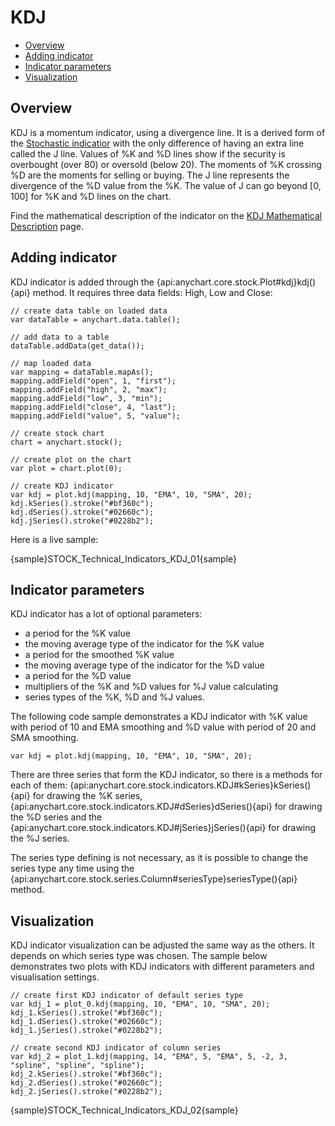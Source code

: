 # KDJ

* [Overview](#overview)
* [Adding indicator](#adding_indicator)
* [Indicator parameters](#indicator_parameters)
* [Visualization](#visualization)

## Overview

KDJ is a momentum indicator, using a divergence line. It is a derived form of the [Stochastic indicatior](Stochastic_Oscillator) with the only difference of having an extra line called the J line. Values of %K and %D lines show if the security is overbought (over 80) or oversold (below 20). The moments of %K crossing %D are the moments for selling or buying. The J line represents the divergence of the %D value from the %K. The value of J can go beyond [0, 100] for %K and %D lines on the chart.

Find the mathematical description of the indicator on the [KDJ Mathematical Description](Mathematical_Description#kdj) page.

## Adding indicator

KDJ indicator is added through the {api:anychart.core.stock.Plot#kdj}kdj(){api} method. It requires three data fields: High, Low and Close:

```
// create data table on loaded data
var dataTable = anychart.data.table();

// add data to a table
dataTable.addData(get_data());

// map loaded data
var mapping = dataTable.mapAs();
mapping.addField("open", 1, "first");
mapping.addField("high", 2, "max");
mapping.addField("low", 3, "min");
mapping.addField("close", 4, "last");
mapping.addField("value", 5, "value");

// create stock chart
chart = anychart.stock();

// create plot on the chart
var plot = chart.plot(0);

// create KDJ indicator
var kdj = plot.kdj(mapping, 10, "EMA", 10, "SMA", 20);
kdj.kSeries().stroke("#bf360c");
kdj.dSeries().stroke("#02660c");
kdj.jSeries().stroke("#0228b2");
```

Here is a live sample:

{sample}STOCK\_Technical\_Indicators\_KDJ\_01{sample}

## Indicator parameters

KDJ indicator has a lot of optional parameters: 
- a period for the %K value 
- the moving average type of the indicator for the %K value
- a period for the smoothed %K value
- the moving average type of the indicator for the %D value
- a period for the %D value
- multipliers of the %K and %D values for %J value calculating 
- series types of the %K, %D and %J values. 

The following code sample demonstrates a KDJ indicator with %K value with period of 10 and EMA smoothing and %D value with period of 20 and SMA smoothing.

```
var kdj = plot.kdj(mapping, 10, "EMA", 10, "SMA", 20);
```

There are three series that form the KDJ indicator, so there is a methods for each of them: {api:anychart.core.stock.indicators.KDJ#kSeries}kSeries(){api} for drawing the %K series, {api:anychart.core.stock.indicators.KDJ#dSeries}dSeries(){api} for drawing the %D series and the {api:anychart.core.stock.indicators.KDJ#jSeries}jSeries(){api} for drawing the %J series.

The series type defining is not necessary, as it is possible to change the series type any time using the {api:anychart.core.stock.series.Column#seriesType}seriesType(){api} method. 


## Visualization

KDJ indicator visualization can be adjusted the same way as the others. It depends on which series type was chosen. The sample below demonstrates two plots with KDJ indicators with different parameters and visualisation settings.

```
// create first KDJ indicator of default series type
var kdj_1 = plot_0.kdj(mapping, 10, "EMA", 10, "SMA", 20);
kdj_1.kSeries().stroke("#bf360c");
kdj_1.dSeries().stroke("#02660c");
kdj_1.jSeries().stroke("#0228b2");

// create second KDJ indicator of column series
var kdj_2 = plot_1.kdj(mapping, 14, "EMA", 5, "EMA", 5, -2, 3, "spline", "spline", "spline");
kdj_2.kSeries().stroke("#bf360c");
kdj_2.dSeries().stroke("#02660c");
kdj_2.jSeries().stroke("#0228b2");
```

{sample}STOCK\_Technical\_Indicators\_KDJ\_02{sample}
